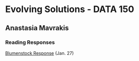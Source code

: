 # Evolving Solutions - DATA 150

## Anastasia Mavrakis

### Reading Responses

[Blumenstock Response]() (Jan. 27)
